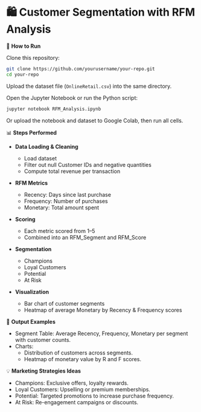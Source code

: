 # 🛍️ Customer Segmentation with RFM Analysis

🚀 **How to Run**

Clone this repository:

```bash
git clone https://github.com/yourusername/your-repo.git
cd your-repo
```

Upload the dataset file (`OnlineRetail.csv`) into the same directory.

Open the Jupyter Notebook or run the Python script:

```bash
jupyter notebook RFM_Analysis.ipynb
```

Or upload the notebook and dataset to Google Colab, then run all cells.

📊 **Steps Performed**

- **Data Loading & Cleaning**
  - Load dataset
  - Filter out null Customer IDs and negative quantities
  - Compute total revenue per transaction  

- **RFM Metrics**
  - Recency: Days since last purchase
  - Frequency: Number of purchases
  - Monetary: Total amount spent  

- **Scoring**
  - Each metric scored from 1–5
  - Combined into an RFM_Segment and RFM_Score  

- **Segmentation**
  - Champions  
  - Loyal Customers  
  - Potential  
  - At Risk  

- **Visualization**
  - Bar chart of customer segments  
  - Heatmap of average Monetary by Recency & Frequency scores  

📝 **Output Examples**

- Segment Table: Average Recency, Frequency, Monetary per segment with customer counts.
- Charts:
  - Distribution of customers across segments.
  - Heatmap of monetary value by R and F scores.

💡 **Marketing Strategies Ideas**

- Champions: Exclusive offers, loyalty rewards.
- Loyal Customers: Upselling or premium memberships.
- Potential: Targeted promotions to increase purchase frequency.
- At Risk: Re-engagement campaigns or discounts.

